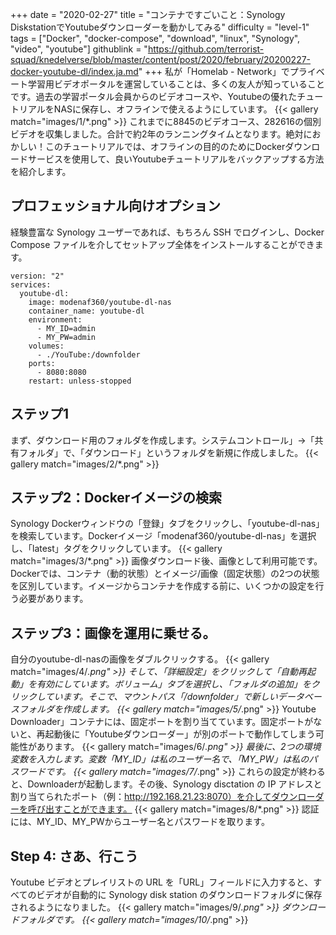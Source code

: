 +++
date = "2020-02-27"
title = "コンテナですごいこと：Synology DiskstationでYoutubeダウンローダーを動かしてみる"
difficulty = "level-1"
tags = ["Docker", "docker-compose", "download", "linux", "Synology", "video", "youtube"]
githublink = "https://github.com/terrorist-squad/knedelverse/blob/master/content/post/2020/february/20200227-docker-youtube-dl/index.ja.md"
+++
私が「Homelab - Network」でプライベート学習用ビデオポータルを運営していることは、多くの友人が知っていることです。過去の学習ポータル会員からのビデオコースや、Youtubeの優れたチュートリアルをNASに保存し、オフラインで使えるようにしています。
{{< gallery match="images/1/*.png" >}}
これまでに8845のビデオコース、282616の個別ビデオを収集しました。合計で約2年のランニングタイムとなります。絶対におかしい！このチュートリアルでは、オフラインの目的のためにDockerダウンロードサービスを使用して、良いYoutubeチュートリアルをバックアップする方法を紹介します。
## プロフェッショナル向けオプション
経験豊富な Synology ユーザーであれば、もちろん SSH でログインし、Docker Compose ファイルを介してセットアップ全体をインストールすることができます。
```
version: "2"
services:
  youtube-dl:
    image: modenaf360/youtube-dl-nas
    container_name: youtube-dl
    environment:
      - MY_ID=admin
      - MY_PW=admin
    volumes:
      - ./YouTube:/downfolder
    ports:
      - 8080:8080
    restart: unless-stopped

```

## ステップ1
まず、ダウンロード用のフォルダを作成します。システムコントロール」→「共有フォルダ」で、「ダウンロード」というフォルダを新規に作成しました。
{{< gallery match="images/2/*.png" >}}

## ステップ2：Dockerイメージの検索
Synology Dockerウィンドウの「登録」タブをクリックし、「youtube-dl-nas」を検索しています。Dockerイメージ「modenaf360/youtube-dl-nas」を選択し、「latest」タグをクリックしています。
{{< gallery match="images/3/*.png" >}}
画像ダウンロード後、画像として利用可能です。Dockerでは、コンテナ（動的状態）とイメージ/画像（固定状態）の2つの状態を区別しています。イメージからコンテナを作成する前に、いくつかの設定を行う必要があります。
## ステップ3：画像を運用に乗せる。
自分のyoutube-dl-nasの画像をダブルクリックする。
{{< gallery match="images/4/*.png" >}}
そして、「詳細設定」をクリックして「自動再起動」を有効にしています。ボリューム」タブを選択し、「フォルダの追加」をクリックしています。そこで、マウントパス「/downfolder」で新しいデータベースフォルダを作成します。
{{< gallery match="images/5/*.png" >}}
Youtube Downloader」コンテナには、固定ポートを割り当てています。固定ポートがないと、再起動後に「Youtubeダウンローダー」が別のポートで動作してしまう可能性があります。
{{< gallery match="images/6/*.png" >}}
最後に、2つの環境変数を入力します。変数「MY_ID」は私のユーザー名で、「MY_PW」は私のパスワードです。
{{< gallery match="images/7/*.png" >}}
これらの設定が終わると、Downloaderが起動します。その後、Synology disctation の IP アドレスと割り当てられたポート（例：http://192.168.21.23:8070）を介してダウンローダーを呼び出すことができます。
{{< gallery match="images/8/*.png" >}}
認証には、MY_ID、MY_PWからユーザー名とパスワードを取ります。
## Step 4: さあ、行こう
Youtube ビデオとプレイリストの URL を「URL」フィールドに入力すると、すべてのビデオが自動的に Synology disk station のダウンロードフォルダに保存されるようになりました。
{{< gallery match="images/9/*.png" >}}
ダウンロードフォルダです。
{{< gallery match="images/10/*.png" >}}
